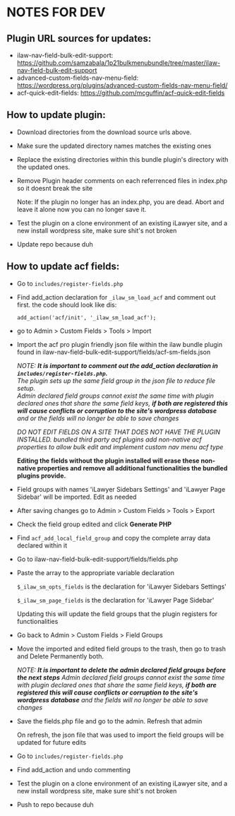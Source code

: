 


# NOTES FOR DEV

## Plugin URL sources for updates:

*	ilaw-nav-field-bulk-edit-support: https://github.com/samzabala/1p21bulkmenubundle/tree/master/ilaw-nav-field-bulk-edit-support
*	advanced-custom-fields-nav-menu-field: https://wordpress.org/plugins/advanced-custom-fields-nav-menu-field/
*	acf-quick-edit-fields: https://github.com/mcguffin/acf-quick-edit-fields

## How to update plugin:

-	Download directories from the download source urls above.

-	Make sure the updated directory names matches the existing ones

-	Replace the existing directories within this bundle plugin's directory with the updated ones.

-	Remove Plugin header comments on each referrenced files in index.php so it doesnt break the site

	Note: If the plugin no longer has an index.php, you are dead. Abort and leave it alone now you can no longer save it.

-	Test the plugin on a clone environment of an existing iLawyer site, and a new install wordpress site, make sure shit's not broken

-	Update repo because duh


## How to update acf fields:

-	Go to `includes/register-fields.php`

-	Find add_action declaration for `_ilaw_sm_load_acf` and comment out first. the code should look like dis:

	`add_action('acf/init', '_ilaw_sm_load_acf');`

-	go to Admin > Custom Fields > Tools > Import

-	Import the acf pro plugin friendly json file within the ilaw bundle plugin found in ilaw-nav-field-bulk-edit-support/fields/acf-sm-fields.json

	*NOTE: **It is important to comment out the add_action declaration in `includes/register-fields.php`.**  
	The plugin sets up the same field group in the json file to reduce file setup.  
	Admin declared field groups cannot exist the same time with plugin declared ones that share the same field keys, **if both are registered this will cause conflicts or corruption to the site's wordpress database** and or the fields will no longer be able to save changes*

	**DO NOT EDIT FIELDS ON A SITE THAT DOES NOT HAVE THE PLUGIN INSTALLED.* bundled third party acf plugins add non-native acf properties to allow bulk edit and implement custom nav menu acf type*
	
	**Editing the fields without the plugin installed will erase these non-native properties and remove all additional functionalities the bundled plugins provide.**

-	Field groups with names 'iLawyer Sidebars Settings' and 'iLawyer Page Sidebar' will be imported. Edit as needed

-	After saving changes go to Admin > Custom Fields > Tools > Export

-	Check the field group edited and click **Generate PHP**

-	Find `acf_add_local_field_group` and copy the complete array data declared within it

-	Go to ilaw-nav-field-bulk-edit-support/fields/fields.php

-	Paste the array to the appropriate variable declaration

	`$_ilaw_sm_opts_fields` is the declaration for 'iLawyer Sidebars Settings'

	`$_ilaw_sm_page_fields` is the declaration for 'iLawyer Page Sidebar'

	Updating this will update the field groups that the plugin registers for functionalities

-	Go back to Admin > Custom Fields > Field Groups

-	Move the imported and edited field groups to the trash, then go to trash and Delete Permanently both.

	*NOTE: **It is important to delete the admin declared field groups before the next steps** Admin declared field groups cannot exist the same time with plugin declared ones that share the same field keys,  **if both are registered this will cause conflicts or corruption to the site's wordpress database** and the fields will no longer be able to save changes*

-	Save the fields.php file and go to the admin. Refresh that admin

	On refresh, the json file that was used to import the field groups will be updated for future edits

-	Go to `includes/register-fields.php`

-	Find add_action and undo commenting

-	Test the plugin on a clone environment of an existing iLawyer site, and a new install wordpress site, make sure shit's not broken

-	Push to repo because duh